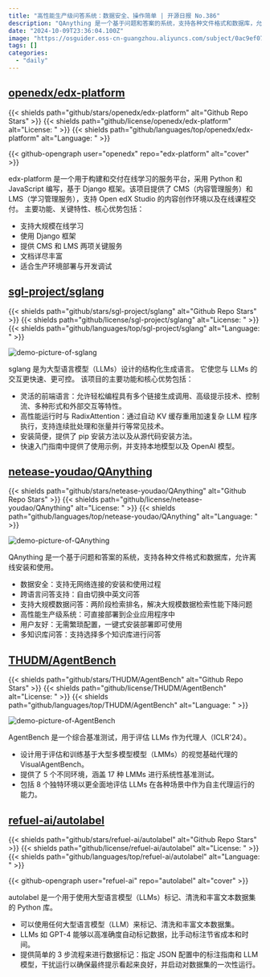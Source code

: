 ```yaml
---
title: "高性能生产级问答系统：数据安全、操作简单 | 开源日报 No.386"
description: "QAnything 是一个基于问题和答案的系统，支持各种文件格式和数据库，允许离线安装和使用。它支持数据安全、跨语言问答、大规模数据问答、高性能生产级系统、用户友好的特性，同时还能支持多知识库问答。无需繁琐配置，一键式安装部署即可使用，是一个功能全面、性能优越的问答系统。"
date: "2024-10-09T23:36:04.100Z"
image: "https://osguider.oss-cn-guangzhou.aliyuncs.com/subject/0ac9ef07ed7784c823f93241c9e87a14.png"
tags: []
categories:
  - "daily"
---
```


## [openedx/edx-platform](https://github.com/openedx/edx-platform)

{{< shields path="github/stars/openedx/edx-platform" alt="Github Repo Stars" >}} {{< shields path="github/license/openedx/edx-platform" alt="License: " >}} {{< shields path="github/languages/top/openedx/edx-platform" alt="Language: " >}}

{{< github-opengraph user="openedx" repo="edx-platform" alt="cover" >}}

edx-platform 是一个用于构建和交付在线学习的服务平台，采用 Python 和 JavaScript 编写，基于 Django 框架。该项目提供了 CMS（内容管理服务）和 LMS（学习管理服务），支持 Open edX Studio 的内容创作环境以及在线课程交付。
主要功能、关键特性、核心优势包括：

- 支持大规模在线学习
- 使用 Django 框架
- 提供 CMS 和 LMS 两项关键服务
- 文档详尽丰富
- 适合生产环境部署与开发调试
  
## [sgl-project/sglang](https://github.com/sgl-project/sglang)

{{< shields path="github/stars/sgl-project/sglang" alt="Github Repo Stars" >}} {{< shields path="github/license/sgl-project/sglang" alt="License: " >}} {{< shields path="github/languages/top/sgl-project/sglang" alt="Language: " >}}

![demo-picture-of-sglang](https://static.osguider.com/subject/github/sgl-project/sglang/44020c2d71e7137d773795473d06820d.png)

sglang 是为大型语言模型（LLMs）设计的结构化生成语言。
它使您与 LLMs 的交互更快速、更可控。
该项目的主要功能和核心优势包括：

- 灵活的前端语言：允许轻松编程具有多个链接生成调用、高级提示技术、控制流、多种形式和外部交互等特性。
- 高性能运行时与 RadixAttention：通过自动 KV 缓存重用加速复杂 LLM 程序执行，支持连续批处理和张量并行等常见技术。
- 安装简便，提供了 pip 安装方法以及从源代码安装方法。
- 快速入门指南中提供了使用示例，并支持本地模型以及 OpenAI 模型。
  
## [netease-youdao/QAnything](https://github.com/netease-youdao/QAnything)

{{< shields path="github/stars/netease-youdao/QAnything" alt="Github Repo Stars" >}} {{< shields path="github/license/netease-youdao/QAnything" alt="License: " >}} {{< shields path="github/languages/top/netease-youdao/QAnything" alt="Language: " >}}

![demo-picture-of-QAnything](https://static.osguider.com/subject/github/netease-youdao/QAnything/614893f6aa492194be60053ec351ef22.png)

QAnything 是一个基于问题和答案的系统，支持各种文件格式和数据库，允许离线安装和使用。

- 数据安全：支持无网络连接的安装和使用过程
- 跨语言问答支持：自由切换中英文问答
- 支持大规模数据问答：两阶段检索排名，解决大规模数据检索性能下降问题
- 高性能生产级系统：可直接部署到企业应用程序中
- 用户友好：无需繁琐配置，一键式安装部署即可使用
- 多知识库问答：支持选择多个知识库进行问答
  
## [THUDM/AgentBench](https://github.com/THUDM/AgentBench)

{{< shields path="github/stars/THUDM/AgentBench" alt="Github Repo Stars" >}} {{< shields path="github/license/THUDM/AgentBench" alt="License: " >}} {{< shields path="github/languages/top/THUDM/AgentBench" alt="Language: " >}}

![demo-picture-of-AgentBench](https://static.osguider.com/subject/github/THUDM/AgentBench/a50fc3a87eb902ee459e9d433c61941f.jpg)

AgentBench 是一个综合基准测试，用于评估 LLMs 作为代理人（ICLR'24）。

- 设计用于评估和训练基于大型多模型模型（LMMs）的视觉基础代理的 VisualAgentBench。
- 提供了 5 个不同环境，涵盖 17 种 LMMs 进行系统性基准测试。
- 包括 8 个独特环境以更全面地评估 LLMs 在各种场景中作为自主代理运行的能力。
  
## [refuel-ai/autolabel](https://github.com/refuel-ai/autolabel)

{{< shields path="github/stars/refuel-ai/autolabel" alt="Github Repo Stars" >}} {{< shields path="github/license/refuel-ai/autolabel" alt="License: " >}} {{< shields path="github/languages/top/refuel-ai/autolabel" alt="Language: " >}}

{{< github-opengraph user="refuel-ai" repo="autolabel" alt="cover" >}}

autolabel 是一个用于使用大型语言模型（LLMs）标记、清洗和丰富文本数据集的 Python 库。

- 可以使用任何大型语言模型（LLM）来标记、清洗和丰富文本数据集。
- LLMs 如 GPT-4 能够以高准确度自动标记数据，比手动标注节省成本和时间。
- 提供简单的 3 步流程来进行数据标记：指定 JSON 配置中的标注指南和 LLM 模型，干扰运行以确保最终提示看起来良好，并启动对数据集的一次性运行。
  
